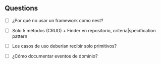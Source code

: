 ## Questions

- [ ] ¿Por qué no usar un framework como nest?
- [ ] Solo 5 métodos (CRUD) + Finder en repositorio, criteria|specification pattern
- [ ] Los casos de uso deberían recibir solo primitivos?


- [ ] ¿Cómo documentar eventos de dominio?
